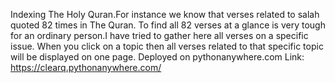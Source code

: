 Indexing The Holy Quran.For instance we know that verses related to salah quoted 82 times in The Quran. To find all 82 verses at a glance is very tough for an ordinary person.I have tried to gather here  all verses on a specific issue. When you click on a topic then all verses related to that specific topic will be displayed on one page.
Deployed on pythonanywhere.com 
Link: https://clearq.pythonanywhere.com/
